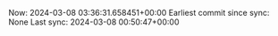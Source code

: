 Now: 2024-03-08 03:36:31.658451+00:00 Earliest commit since sync: None Last sync: 2024-03-08 00:50:47+00:00
